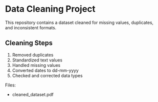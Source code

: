 
# Data Cleaning Project

This repository contains a dataset cleaned for missing values, duplicates, and inconsistent formats.  

## Cleaning Steps
1. Removed duplicates
2. Standardized text values
3. Handled missing values
4. Converted dates to dd-mm-yyyy
5. Checked and corrected data types

Files:
- cleaned_dataset.pdf
